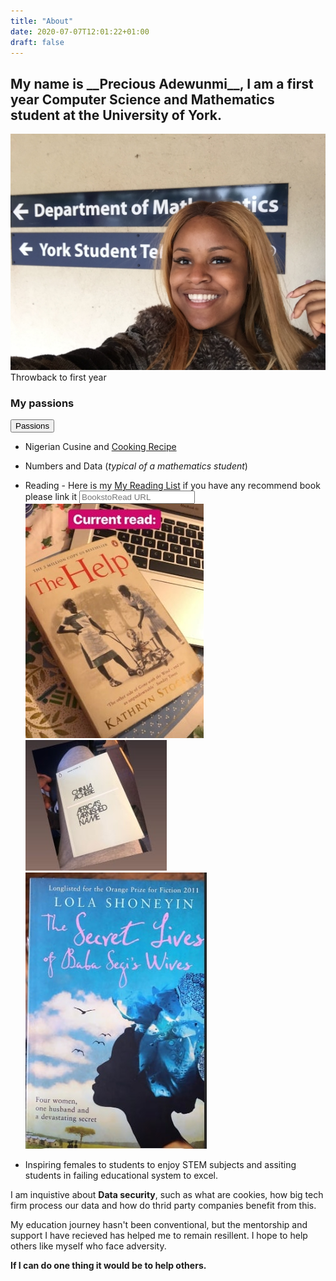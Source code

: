 ```yaml
---
title: "About"
date: 2020-07-07T12:01:22+01:00
draft: false
---
```


<h2 class="red-text">
	My name is __Precious Adewunmi__, I am a first year Computer Science and Mathematics student at the University of York.
</h2>

![yorkpicture](yorkpicture.JPG) Throwback to first year

<h3> My passions </h3>

<button type="button"> Passions</button>
- Nigerian Cusine and <a href="https://www.instagram.com/cookingwithsach/" target="_blank">Cooking Recipe</a> 

- Numbers and Data (*typical of a mathematics student*)

- Reading - Here is my [My Reading List](https://www.youtube.com/watch?v=1K645YXdEJY) if you have any recommend book please link it  <input type="text" placeholder="BookstoRead URL">
![book1](book1.jpg)![book2](book2.jpg)![book3](book3.jpg)

- Inspiring females to students to enjoy STEM subjects and assiting students in failing educational system to excel. 

I am inquistive about **Data security**, such as what are cookies, how big tech firm process our data and how do thrid party companies benefit from this. 

My education journey hasn't been conventional, but the mentorship and support I have recieved has helped me to remain resillent. I hope to help others like myself who face adversity.

__If I can do one thing it would be to help others.__


